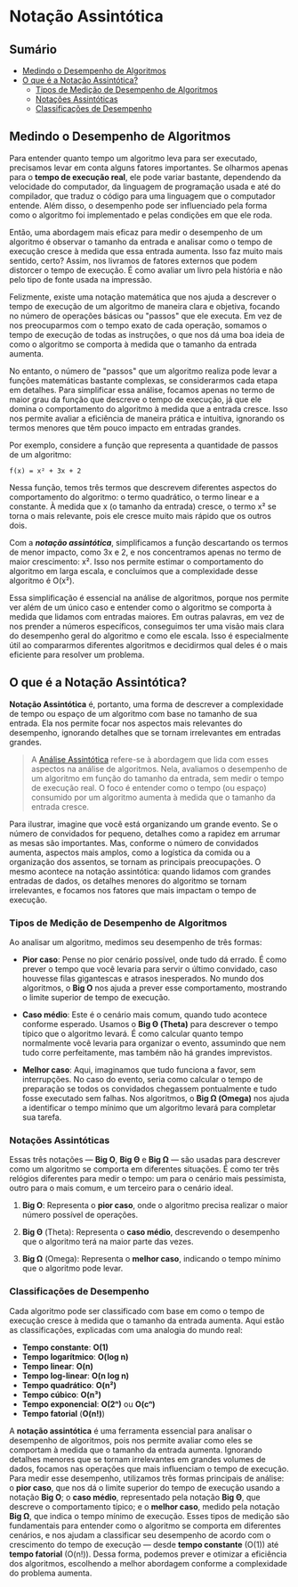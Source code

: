 # Notação Assintótica

## Sumário

- [Medindo o Desempenho de Algoritmos](#medindo-o-desempenho-de-algoritmos)
- [O que é a Notação Assintótica?](#o-que-é-a-notação-assintótica)
    - [Tipos de Medição de Desempenho de Algoritmos](#tipos-de-medição-de-desempenho-de-algoritmos)
    - [Notações Assintóticas](#notações-assintóticas)
    - [Classificações de Desempenho](#classificações-de-desempenho  )

## Medindo o Desempenho de Algoritmos

Para entender quanto tempo um algoritmo leva para ser executado, precisamos levar em conta alguns fatores importantes. Se olharmos apenas para o **tempo de execução real**, ele pode variar bastante, dependendo da velocidade do computador, da linguagem de programação usada e até do compilador, que traduz o código para uma linguagem que o computador entende. Além disso, o desempenho pode ser influenciado pela forma como o algoritmo foi implementado e pelas condições em que ele roda.

Então, uma abordagem mais eficaz para medir o desempenho de um algoritmo é observar o tamanho da entrada e analisar como o tempo de execução cresce à medida que essa entrada aumenta. Isso faz muito mais sentido, certo? Assim, nos livramos de fatores externos que podem distorcer o tempo de execução. É como avaliar um livro pela história e não pelo tipo de fonte usada na impressão.

Felizmente, existe uma notação matemática que nos ajuda a descrever o tempo de execução de um algoritmo de maneira clara e objetiva, focando no número de operações básicas ou "passos" que ele executa. Em vez de nos preocuparmos com o tempo exato de cada operação, somamos o tempo de execução de todas as instruções, o que nos dá uma boa ideia de como o algoritmo se comporta à medida que o tamanho da entrada aumenta.

No entanto, o número de "passos" que um algoritmo realiza pode levar a funções matemáticas bastante complexas, se considerarmos cada etapa em detalhes. Para simplificar essa análise, focamos apenas no termo de maior grau da função que descreve o tempo de execução, já que ele domina o comportamento do algoritmo à medida que a entrada cresce. Isso nos permite avaliar a eficiência de maneira prática e intuitiva, ignorando os termos menores que têm pouco impacto em entradas grandes.

Por exemplo, considere a função que representa a quantidade de passos de um algoritmo:

```text
f(x) = x² + 3x + 2
```
Nessa função, temos três termos que descrevem diferentes aspectos do comportamento do algoritmo: o termo quadrático, o termo linear e a constante. À medida que x (o tamanho da entrada) cresce, o termo x² se torna o mais relevante, pois ele cresce muito mais rápido que os outros dois.

Com a ***notação assintótica***, simplificamos a função descartando os termos de menor impacto, como 3x e 2, e nos concentramos apenas no termo de maior crescimento: x². Isso nos permite estimar o comportamento do algoritmo em larga escala, e concluímos que a complexidade desse algoritmo é O(x²).

Essa simplificação é essencial na análise de algoritmos, porque nos permite ver além de um único caso e entender como o algoritmo se comporta à medida que lidamos com entradas maiores. Em outras palavras, em vez de nos prender a números específicos, conseguimos ter uma visão mais clara do desempenho geral do algoritmo e como ele escala. Isso é especialmente útil ao compararmos diferentes algoritmos e decidirmos qual deles é o mais eficiente para resolver um problema.


## O que é a Notação Assintótica?

**Notação Assintótica** é, portanto, uma forma de descrever a complexidade de tempo ou espaço de um algoritmo com base no tamanho de sua entrada. Ela nos permite focar nos aspectos mais relevantes do desempenho, ignorando detalhes que se tornam irrelevantes em entradas grandes.


> A [Análise Assintótica](https://en.wikipedia.org/wiki/Asymptotic_analysis) refere-se à abordagem que lida com esses aspectos na análise de algoritmos. Nela, avaliamos o desempenho de um algoritmo em função do tamanho da entrada, sem medir o tempo de execução real. O foco é entender como o tempo (ou espaço) consumido por um algoritmo aumenta à medida que o tamanho da entrada cresce.

Para ilustrar, imagine que você está organizando um grande evento. Se o número de convidados for pequeno, detalhes como a rapidez em arrumar as mesas são importantes. Mas, conforme o número de convidados aumenta, aspectos mais amplos, como a logística da comida ou a organização dos assentos, se tornam as principais preocupações. O mesmo acontece na notação assintótica: quando lidamos com grandes entradas de dados, os detalhes menores do algoritmo se tornam irrelevantes, e focamos nos fatores que mais impactam o tempo de execução.

### Tipos de Medição de Desempenho de Algoritmos

Ao analisar um algoritmo, medimos seu desempenho de três formas:

- **Pior caso**: Pense no pior cenário possível, onde tudo dá errado. É como prever o tempo que você levaria para servir o último convidado, caso houvesse filas gigantescas e atrasos inesperados. No mundo dos algoritmos, o **Big O** nos ajuda a prever esse comportamento, mostrando o limite superior de tempo de execução.

- **Caso médio**: Este é o cenário mais comum, quando tudo acontece conforme esperado. Usamos o **Big Θ (Theta)** para descrever o tempo típico que o algoritmo levará. É como calcular quanto tempo normalmente você levaria para organizar o evento, assumindo que nem tudo corre perfeitamente, mas também não há grandes imprevistos.

- **Melhor caso**: Aqui, imaginamos que tudo funciona a favor, sem interrupções. No caso do evento, seria como calcular o tempo de preparação se todos os convidados chegassem pontualmente e tudo fosse executado sem falhas. Nos algoritmos, o **Big Ω (Omega)** nos ajuda a identificar o tempo mínimo que um algoritmo levará para completar sua tarefa.

### Notações Assintóticas

Essas três notações — **Big O**, **Big Θ** e **Big Ω** — são usadas para descrever como um algoritmo se comporta em diferentes situações. É como ter três relógios diferentes para medir o tempo: um para o cenário mais pessimista, outro para o mais comum, e um terceiro para o cenário ideal.

1. **Big O**: Representa o **pior caso**, onde o algoritmo precisa realizar o maior número possível de operações.

2. **Big Θ** (Theta): Representa o **caso médio**, descrevendo o desempenho que o algoritmo terá na maior parte das vezes.

3. **Big Ω** (Omega): Representa o **melhor caso**, indicando o tempo mínimo que o algoritmo pode levar.

### Classificações de Desempenho

Cada algoritmo pode ser classificado com base em como o tempo de execução cresce à medida que o tamanho da entrada aumenta. Aqui estão as classificações, explicadas com uma analogia do mundo real:

- **Tempo constante**: **O(1)** 
- **Tempo logarítmico**: **O(log n)**
- **Tempo linear**: **O(n)**
- **Tempo log-linear**: **O(n log n)**
- **Tempo quadrático**: **O(n²)**
- **Tempo cúbico**: **O(n³)** 
- **Tempo exponencial**: **O(2ⁿ)** ou **O(cⁿ)**
- **Tempo fatorial** (**O(n!)**)

A **notação assintótica** é uma ferramenta essencial para analisar o desempenho de algoritmos, pois nos permite avaliar como eles se comportam à medida que o tamanho da entrada aumenta. Ignorando detalhes menores que se tornam irrelevantes em grandes volumes de dados, focamos nas operações que mais influenciam o tempo de execução. Para medir esse desempenho, utilizamos três formas principais de análise: o **pior caso**, que nos dá o limite superior do tempo de execução usando a notação **Big O**; o **caso médio**, representado pela notação **Big Θ**, que descreve o comportamento típico; e o **melhor caso**, medido pela notação **Big Ω**, que indica o tempo mínimo de execução. Esses tipos de medição são fundamentais para entender como o algoritmo se comporta em diferentes cenários, e nos ajudam a classificar seu desempenho de acordo com o crescimento do tempo de execução — desde **tempo constante** (O(1)) até **tempo fatorial** (O(n!)). Dessa forma, podemos prever e otimizar a eficiência dos algoritmos, escolhendo a melhor abordagem conforme a complexidade do problema aumenta.
